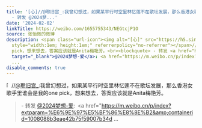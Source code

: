 ```yaml
---
title: '[心]//@聆旧宫_:我曾幻想过，如果某平行时空里林忆莲不在歌坛发展，那么香港女歌手里谁会是我的one pick，想来想去，答案应该就是Anita梅艳芳。
  - 转发 @2024梦...'
date: '2024-02-02'
linkTitle: https://weibo.com/1655755343/NEGtcjP1O
source: 张怡微的微博
description: <span class="url-icon"><img alt="[心]" src="https://h5.sinaimg.cn/m/emoticon/icon/others/l_xin-43af9086c0.png"
  style="width:1em; height:1em;" referrerpolicy="no-referrer"></span>//<a href="https://weibo.com/n/%E8%81%86%E6%97%A7%E5%AE%AB_">@聆旧宫_</a>:我曾幻想过，如果某平行时空里林忆莲不在歌坛发展，那么香港女歌手里谁会是我的one
  pick，想来想去，答案应该就是Anita梅艳芳。<br><blockquote> - 转发 <a href="https://weibo.com/1947565203"
  target="_blank">@2024梦想-爱</a>: <a href="https://m.weibo.cn/p/index?extparam=%E6%9E%97%E5%BF%86%E8%8E%B2&amp;containerid=1008088b3eae42b75f59007b34d
  ...
disable_comments: true
---
```

<span class="url-icon"><img alt="[心]" src="https://h5.sinaimg.cn/m/emoticon/icon/others/l_xin-43af9086c0.png" style="width:1em; height:1em;" referrerpolicy="no-referrer"></span>//<a href="https://weibo.com/n/%E8%81%86%E6%97%A7%E5%AE%AB_">@聆旧宫_</a>:我曾幻想过，如果某平行时空里林忆莲不在歌坛发展，那么香港女歌手里谁会是我的one pick，想来想去，答案应该就是Anita梅艳芳。<br><blockquote> - 转发 <a href="https://weibo.com/1947565203" target="_blank">@2024梦想-爱</a>: <a href="https://m.weibo.cn/p/index?extparam=%E6%9E%97%E5%BF%86%E8%8E%B2&amp;containerid=1008088b3eae42b75f59007b34d ...